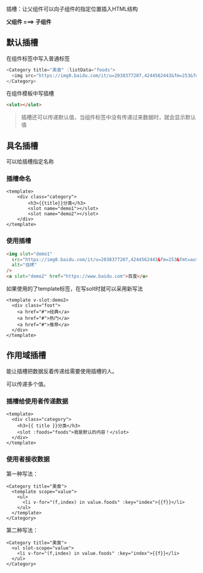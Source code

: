插槽：让父组件可以向子组件的指定位置插入HTML结构

**父组件 ===> 子组件**

## 默认插槽

在组件标签中写入普通标签

```JavaScript
<Category title="美食" :listData="foods">
  <img src="https://img0.baidu.com/it/u=2038377207,4244562443&fm=253&fmt=auto&app=138&f=JPEG?w=751&h=500" alt="烧烤">
</Category>
```

在组件模板中写插槽

```html
<slot></slot>
```

> 插槽还可以传递默认值，当组件标签中没有传递过来数据时，就会显示默认值

## 具名插槽

可以给插槽指定名称

### 插槽命名

```vue
<template>
    <div class="category">
        <h3>{{title}}分类</h3>
        <slot name="demo1"></slot>
        <slot name="demo2"></slot>
    </div>
</template>
```

### 使用插槽

```html
<img slot="demo1"
  src="https://img0.baidu.com/it/u=2038377207,4244562443&fm=253&fmt=auto&app=138&f=JPEG?w=751&h=500"
  alt="烧烤"
/>
<a slot="demo2" href="https://www.baidu.com">百度</a>
```

如果使用的了template标签，在写solt时就可以采用新写法

```vue
<template v-slot:demo2>
  <div class="foot">
    <a href="#">经典</a>
    <a href="#">热门</a>
    <a href="#">推荐</a>
  </div>
</template>
```

## 作用域插槽

能让插槽把数据反着传递给需要使用插槽的人。

可以传递多个值。

### 插槽给使用者传递数据

```vue
<template>
  <div class="category">
    <h3>{{ title }}分类</h3>
    <slot :foods="foods">我是默认的内容！</slot>
  </div>
</template>
```

### 使用者接收数据

第一种写法：

```vue
<Category title="美食">
  <template scope="value">
    <ul>
      <li v-for="(f,index) in value.foods" :key="index">{{f}}</li>
    </ul>
  </template>
</Category>
```

第二种写法：

```vue
<Category title="美食">
  <ul slot-scope="value">
    <li v-for="(f,index) in value.foods" :key="index">{{f}}</li>
  </ul>
</Category>
```

